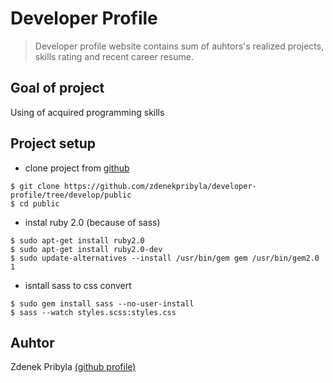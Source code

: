 # Developer Profile

> Developer profile website contains sum of auhtors's realized projects, skills rating and recent career resume.

## Goal of project
Using of acquired programming skills

## Project setup
* clone project from [github](https://github.com)

```
$ git clone https://github.com/zdenekpribyla/developer-profile/tree/develop/public
$ cd public
```
* instal ruby 2.0 (because of sass)
```
$ sudo apt-get install ruby2.0
$ sudo apt-get install ruby2.0-dev
$ sudo update-alternatives --install /usr/bin/gem gem /usr/bin/gem2.0 1
```
* isntall sass to css convert
```
$ sudo gem install sass --no-user-install
$ sass --watch styles.scss:styles.css
```


## Auhtor
Zdenek Pribyla [(github profile)](https://github.com/zdenekpribyla)